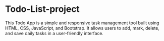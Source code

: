 # Todo-List-project
This Todo App is a simple and responsive task management tool built using HTML, CSS, JavaScript, and Bootstrap. It allows users to add, mark, delete, and save daily tasks in a user-friendly interface.
